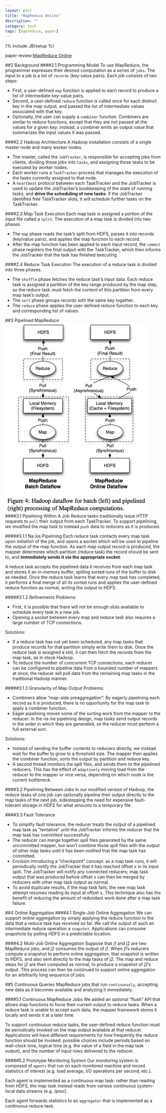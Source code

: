 ```yaml
---
layout: post
title: "MapReduce Online"
description: ""
category: tech
tags: [mapreduce, paper]
---
```

{% include JB/setup %}

paper review:[MapReduce Online](http://www.eecs.berkeley.edu/Pubs/TechRpts/2009/EECS-2009-136.pdf)

<!--break-->

##2 Background
####2.1 Programming Model
To use MapReduce, the programmer expresses their desired computation as a series of `jobs`. The input to a job is a list of `records` (key-value pairs).  Each job consists of two steps:

  * First, a user-defined `map` function is applied to each record to produce a list of intermediate key-value pairs.
  * Second, a user-defined `reduce` function is called once for each distinct key in the map output, and passed the list of intermediate values associated with that key.
  * Optionally, the user can supply a `combiner` function. Combiners are similar to reduce functions, except that they are not passed all the values for a given key: instead, a combiner emits an output value that summarizes the input values it was passed.

####2.2 Hadoop Architecture
A Hadoop installation consists of a single master node and many worker nodes.

* The master, called the `JobTracker`, is responsible for accepting jobs from clients, dividing those jobs into `tasks`, and assigning those tasks to be executed by worker nodes.
* Each worker runs a `TaskTracker` process that manages the execution of the tasks currently assigned to that node.
* A `heartbeat` protocol between each TaskTracker and the JobTracker is used to update the JobTracker’s bookkeeping of the state of running tasks, and **drive the scheduling of new tasks**: if the JobTracker identifies free TaskTracker slots, it will schedule further tasks on the TaskTracker.

####2.3 Map Task Execution
Each map task is assigned a portion of the input file called a `split`. The execution of a map task is divided into two phases.

* The `map` phase reads the task’s split from HDFS, parses it into records (key/value pairs), and applies the map function to each record.
* After the map function has been applied to each input record, the `commit` phase registers the final output with the TaskTracker, which then informs the JobTracker that the task has finished executing.

####2.4 Reduce Task Execution
The execution of a reduce task is divided into three phases.

* The `shuffle` phase fetches the reduce task’s input data. Each reduce task is assigned a partition of the key range produced by the map step, so the reduce task must fetch the content of this partition from every map task’s output.
* The `sort` phase groups records with the same key together.
* The `reduce` phase applies the user-defined reduce function to each key and corresponding list of values.

##3 Pipelined MapReduce
![mr](/assets/2013-07-09-mapreduce-online/mr_1.png)
####3.1 Pipelining Within A Job
Reduce tasks traditionally issue HTTP requests to `pull` their output from each TaskTracker. To support pipelining, we modified the map task to instead `push` data to reducers as it is produced. 

#####3.1.1 Na ̈ıve Pipelining
Each reduce task contacts every map task upon initiation of the job, and opens a socket which will be used to pipeline the output of the map function. As each map output record is produced, the mapper determines which partition (reduce task) the record should be sent to, and **immediately sends it via the appropriate socket**.

A reduce task accepts the pipelined data it receives from each map task and stores it an in-memory buffer, spilling sorted runs of the buffer to disk as needed. Once the reduce task learns that every map task has completed, it performs a final merge of all its sorted runs and applies the user-defined reduce function as normal, writing the output to HDFS.

#####3.1.2 Refinements
Problems:

* First, it is possible that there will not be enough slots available to schedule every task in a new job.
* Opening a socket between every map and reduce task also requires a large number of TCP connections.

Solutions:

* If a reduce task has not yet been scheduled, any map tasks that produce records for that partition simply write them to disk. Once the reduce task is assigned a slot, it can then fetch the records from the map task, as in stock Hadoop.
* To reduce the number of concurrent TCP connections, each reducer can be configured to pipeline data from a bounded number of mappers at once; the reducer will pull data from the remaining map tasks in the traditional Hadoop manner.

#####3.1.3 Granularity of Map Output
Problems:

* Combiners allow “map-side preaggregation”: By eagerly pipelining each record as it is produced, there is no opportunity for the map task to apply a combiner function.
* Eager pipelining moves some of the sorting work from the mapper to the reducer: In the na ̈ıve pipelining design, map tasks send output records in the order in which they are generated, so the reducer must perform a full external sort.

Solutions:

* Instead of sending the buffer contents to reducers directly, we instead wait for the buffer to grow to a threshold size. The mapper then applies the combiner function, sorts the output by partition and reduce key.
* A second thread monitors the spill files, and sends them to the pipelined reducers. This has the effect of `adaptively` moving load from the reducer to the mapper or vice versa, depending on which node is the current bottleneck.

####3.2 Pipelining Between Jobs
In our modified version of Hadoop, the reduce tasks of one job can optionally pipeline their output directly to the map tasks of the next job, sidestepping the need for expensive fault-tolerant storage in HDFS for what amounts to a temporary file.

####3.3 Fault Tolerance
* To simplify fault tolerance, the reducer treats the output of a pipelined map task as “tentative” until the JobTracker informs the reducer that the map task has committed successfully.
* The reducer can merge together spill files generated by the same uncommitted mapper, but won’t combine those spill files with the output of other map tasks until it has been notified that the map task has committed. 
* Envision introducing a “checkpoint” concept: as a map task runs, it will periodically notify the JobTracker that it has reached offset x in its input split. The JobTracker will notify any connected reducers; map task output that was produced before offset x can then be merged by reducers with other map task output as normal.
* To avoid duplicate results, if the map task fails, the new map task attempt resumes reading its input at offset x. This technique also has the benefit of reducing the amount of redundant work done after a map task failure.

##4 Online Aggregation
####4.1 Single-Job Online Aggregation
We can support online aggregation by simply applying the reduce function to the data that a reduce task has received so far. We call the output of such an intermediate reduce operation a `snapshot`. Applications can consume snapshots by polling HDFS in a predictable location.

####4.2 Multi-Job Online Aggregation
Suppose that j1 and j2 are two MapReduce jobs, and j2 consumes the output of j1. When j1’s reducers compute a snapshot to perform online aggregation, that snapshot is written to HDFS, and also sent directly to the map tasks of j2. The map and reduce steps for j2 are then computed as normal, to produce a snapshot of j2’s output. This process can then be continued to support online aggregation for an arbitrarily long sequence of jobs.

##5 Continuous Queries
MapReduce jobs that run `continuously`, accepting new data as it becomes available and analyzing it immediately.

####5.1 Continuous MapReduce Jobs
We added an optional “flush” API that allows map functions to force their current output to reduce tasks. When a reduce task is unable to accept such data, the mapper framework stores it locally and sends it at a later time. 

To support continuous reduce tasks, the user-defined reduce function must be periodically invoked on the map output available at that reducer. Applications will have different requirements for how frequently the reduce function should be invoked: possible choices include periods based on wall-clock time, logical time (e.g. the value of a field in the map task output), and the number of input rows delivered to the reducer.

#####5.2 Prototype Monitoring System
Our monitoring system is composed of `agents` that run on each monitored machine and record statistics of interest (e.g. load average, I/O operations per second, etc.).

Each agent is implemented as a continuous map task: rather than reading from HDFS, the map task instead reads from various continuous system-local data streams (e.g. /proc).

Each agent forwards statistics to an `aggregator` that is implemented as a continuous reduce task.
